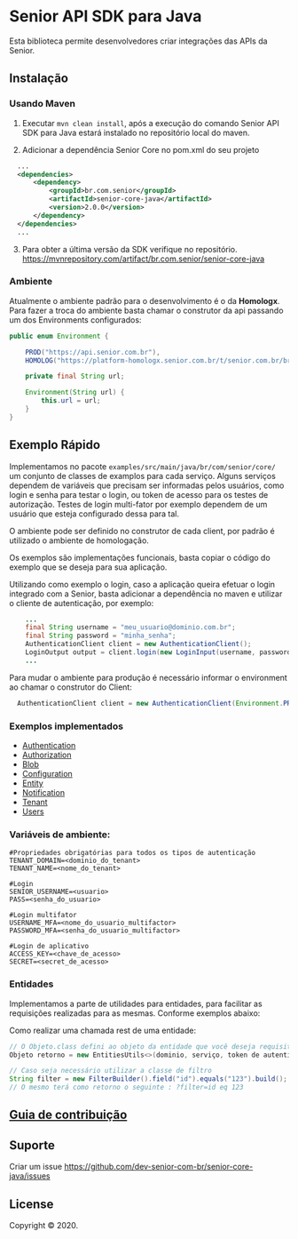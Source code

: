 # Senior API SDK para Java

Esta biblioteca permite desenvolvedores criar integrações das APIs da Senior.

## Instalação

### Usando Maven
1. Executar `mvn clean install`, após a execução do comando Senior API SDK para Java estará instalado no repositório local do maven.

2. Adicionar a dependência Senior Core no pom.xml do seu projeto

  ```xml
    ...
    <dependencies>
        <dependency>
            <groupId>br.com.senior</groupId>
            <artifactId>senior-core-java</artifactId>
            <version>2.0.0</version>
        </dependency>
    </dependencies>
    ...
  ```
3. Para obter a última versão da SDK verifique no repositório. https://mvnrepository.com/artifact/br.com.senior/senior-core-java

### Ambiente

Atualmente o ambiente padrão para o desenvolvimento é o da **Homologx**.
Para fazer a troca do ambiente basta chamar o construtor da api passando um dos Environments configurados:

```java
public enum Environment {

    PROD("https://api.senior.com.br"),
    HOMOLOG("https://platform-homologx.senior.com.br/t/senior.com.br/bridge/1.0");

    private final String url;

    Environment(String url) {
        this.url = url;
    }
}
```

## Exemplo Rápido

Implementamos no pacote `examples/src/main/java/br/com/senior/core/` um conjunto de classes de examplos para cada serviço. Alguns serviços dependem de variáveis que precisam ser informadas pelos usuários, como login e senha para testar o login, ou token de acesso para os testes de autorização.
Testes de login multi-fator por exemplo dependem de um usuário que esteja configurado dessa para tal.

O ambiente pode ser definido no construtor de cada client, por padrão é utilizado o ambiente de homologação.

Os exemplos são implementações funcionais, basta copiar o código do exemplo que se deseja para sua aplicação.

Utilizando como exemplo o login, caso a aplicação queira efetuar o login integrado com a Senior, basta adicionar a dependência no maven e utilizar o cliente de autenticação, por exemplo:

```java
    ...
    final String username = "meu_usuario@dominio.com.br";
    final String password = "minha_senha";
    AuthenticationClient client = new AuthenticationClient();
    LoginOutput output = client.login(new LoginInput(username, password));
    ...
```

Para mudar o ambiente para produção é necessário informar o environment ao chamar o construtor do Client:

```java
  AuthenticationClient client = new AuthenticationClient(Environment.PROD);
```

### Exemplos implementados

- [Authentication](examples/src/main/java/br/com/senior/core/authentication/AuthenticationExample.java)
- [Authorization](examples/src/main/java/br/com/senior/core/authorization/AuthorizationExample.java)
- [Blob]()
- [Configuration]()
- [Entity]()
- [Notification](examples/src/main/java/br/com/senior/core/notification/NotificationExample.java)
- [Tenant]()
- [Users](examples/src/main/java/br/com/senior/core/user/UserExample.java)

### Variáveis de ambiente:

```
#Propriedades obrigatórias para todos os tipos de autenticação
TENANT_DOMAIN=<dominio_do_tenant>
TENANT_NAME=<nome_do_tenant>

#Login
SENIOR_USERNAME=<usuario>
PASS=<senha_do_usuario>

#Login multifator 
USERNAME_MFA=<nome_do_usuario_multifactor>
PASSWORD_MFA=<senha_do_usuario_multifactor>

#Login de aplicativo
ACCESS_KEY=<chave_de_acesso>
SECRET=<secret_de_acesso>
```

### Entidades

Implementamos a parte de utilidades para entidades, para facilitar as requisições realizadas para as mesmas. Conforme exemplos abaixo:

Como realizar uma chamada rest de uma entidade:
```java
// O Objeto.class defini ao objeto da entidade que você deseja requisitar.
Objeto retorno = new EntitiesUtils<>(dominio, serviço, token de autenticação, Objeto.class).executeGet(entity_name, filter);

// Caso seja necessário utilizar a classe de filtro
String filter = new FilterBuilder().field("id").equals("123").build();
// O mesmo terá como retorno o seguinte : ?filter=id eq 123
```

## [Guia de contribuição](https://dev.senior.com.br/guia-de-contribuicao/)

## Suporte

Criar um issue https://github.com/dev-senior-com-br/senior-core-java/issues

## License

Copyright © 2020.
